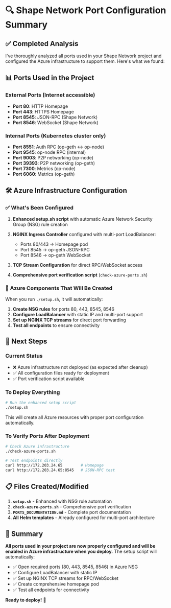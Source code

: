 # 🔍 Shape Network Port Configuration Summary

## ✅ Completed Analysis

I've thoroughly analyzed all ports used in your Shape Network project and configured the Azure infrastructure to support them. Here's what we found:

## 📊 Ports Used in the Project

### **External Ports (Internet accessible)**
- **Port 80**: HTTP Homepage
- **Port 443**: HTTPS Homepage  
- **Port 8545**: JSON-RPC (Shape Network)
- **Port 8546**: WebSocket (Shape Network)

### **Internal Ports (Kubernetes cluster only)**
- **Port 8551**: Auth RPC (op-geth ↔ op-node)
- **Port 9545**: op-node RPC (internal)
- **Port 9003**: P2P networking (op-node)
- **Port 39393**: P2P networking (op-geth)
- **Port 7300**: Metrics (op-node)
- **Port 6060**: Metrics (op-geth)

## 🛠️ Azure Infrastructure Configuration

### ✅ **What's Been Configured**

1. **Enhanced setup.sh script** with automatic Azure Network Security Group (NSG) rule creation
2. **NGINX Ingress Controller** configured with multi-port LoadBalancer:
   - Ports 80/443 → Homepage pod
   - Port 8545 → op-geth JSON-RPC
   - Port 8546 → op-geth WebSocket

3. **TCP Stream Configuration** for direct RPC/WebSocket access
4. **Comprehensive port verification script** (`check-azure-ports.sh`)

### 🔧 **Azure Components That Will Be Created**

When you run `./setup.sh`, it will automatically:

1. **Create NSG rules** for ports 80, 443, 8545, 8546
2. **Configure LoadBalancer** with static IP and multi-port support
3. **Set up NGINX TCP streams** for direct port forwarding
4. **Test all endpoints** to ensure connectivity

## 🚀 Next Steps

### **Current Status**
- ❌ Azure infrastructure not deployed (as expected after cleanup)
- ✅ All configuration files ready for deployment
- ✅ Port verification script available

### **To Deploy Everything**
```bash
# Run the enhanced setup script
./setup.sh
```

This will create all Azure resources with proper port configuration automatically.

### **To Verify Ports After Deployment**
```bash
# Check Azure infrastructure
./check-azure-ports.sh

# Test endpoints directly
curl http://172.203.24.65        # Homepage
curl http://172.203.24.65:8545   # JSON-RPC test
```

## 📋 Files Created/Modified

1. **`setup.sh`** - Enhanced with NSG rule automation
2. **`check-azure-ports.sh`** - Comprehensive port verification
3. **`PORTS_DOCUMENTATION.md`** - Complete port documentation
4. **All Helm templates** - Already configured for multi-port architecture

## 🎯 Summary

**All ports used in your project are now properly configured and will be enabled in Azure infrastructure when you deploy.** The setup script will automatically:

- ✅ Open required ports (80, 443, 8545, 8546) in Azure NSG
- ✅ Configure LoadBalancer with static IP
- ✅ Set up NGINX TCP streams for RPC/WebSocket
- ✅ Create comprehensive homepage pod
- ✅ Test all endpoints for connectivity

**Ready to deploy!** 🚀
